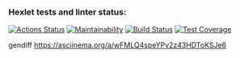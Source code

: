 ### Hexlet tests and linter status:
[![Actions Status](https://github.com/MikeDruzhin/frontend-project-46/actions/workflows/hexlet-check.yml/badge.svg)](https://github.com/MikeDruzhin/frontend-project-46/actions)
[![Maintainability](https://api.codeclimate.com/v1/badges/7f8ef765bb6ce088d770/maintainability)](https://codeclimate.com/github/MikeDruzhin/frontend-project-46/maintainability)
[![Build Status](https://travis-ci.com/username/projectname.svg?branch=master)](https://travis-ci.com/username/projectname)
[![Test Coverage](https://api.codeclimate.com/v1/badges/7f8ef765bb6ce088d770/test_coverage)](https://codeclimate.com/github/MikeDruzhin/frontend-project-46/test_coverage)

gendiff https://asciinema.org/a/wFMLQ4speYPv2z43HDToKSJe6
